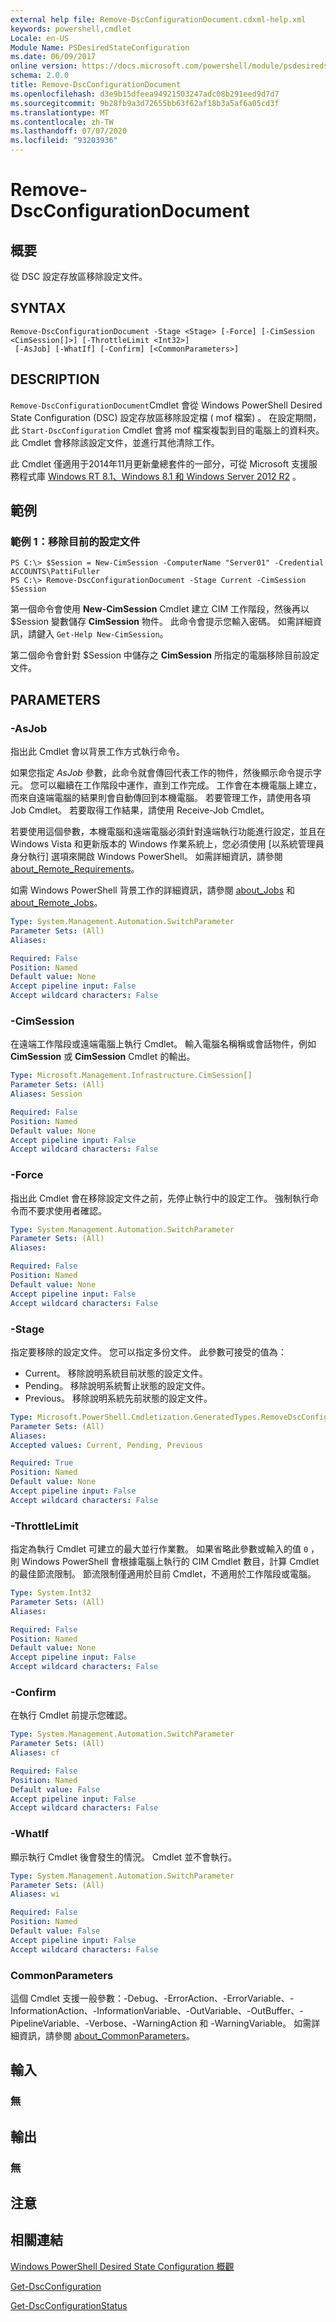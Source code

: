 ```yaml
---
external help file: Remove-DscConfigurationDocument.cdxml-help.xml
keywords: powershell,cmdlet
Locale: en-US
Module Name: PSDesiredStateConfiguration
ms.date: 06/09/2017
online version: https://docs.microsoft.com/powershell/module/psdesiredstateconfiguration/remove-dscconfigurationdocument?view=powershell-5.1&WT.mc_id=ps-gethelp
schema: 2.0.0
title: Remove-DscConfigurationDocument
ms.openlocfilehash: d3e9b15dfeea94921503247adc08b291eed9d7d7
ms.sourcegitcommit: 9b28fb9a3d72655bb63f62af18b3a5af6a05cd3f
ms.translationtype: MT
ms.contentlocale: zh-TW
ms.lasthandoff: 07/07/2020
ms.locfileid: "93203936"
---
```

# Remove-DscConfigurationDocument

## 概要
從 DSC 設定存放區移除設定文件。

## SYNTAX

```
Remove-DscConfigurationDocument -Stage <Stage> [-Force] [-CimSession <CimSession[]>] [-ThrottleLimit <Int32>]
 [-AsJob] [-WhatIf] [-Confirm] [<CommonParameters>]
```

## DESCRIPTION
`Remove-DscConfigurationDocument`Cmdlet 會從 Windows PowerShell Desired State Configuration (DSC) 設定存放區移除設定檔 ( mof 檔案) 。
在設定期間，此 `Start-DscConfiguration` Cmdlet 會將 mof 檔案複製到目的電腦上的資料夾。
此 Cmdlet 會移除該設定文件，並進行其他清除工作。

此 Cmdlet 僅適用于2014年11月更新彙總套件的一部分，可從 Microsoft 支援服務程式庫 [Windows RT 8.1、Windows 8.1 和 Windows Server 2012 R2](https://support.microsoft.com/kb/3000850) 。

## 範例

### 範例 1：移除目前的設定文件

```
PS C:\> $Session = New-CimSession -ComputerName "Server01" -Credential ACCOUNTS\PattiFuller
PS C:\> Remove-DscConfigurationDocument -Stage Current -CimSession $Session
```

第一個命令會使用 **New-CimSession** Cmdlet 建立 CIM 工作階段，然後再以 $Session 變數儲存 **CimSession** 物件。
此命令會提示您輸入密碼。
如需詳細資訊，請鍵入 `Get-Help New-CimSession`。

第二個命令會針對 $Session 中儲存之 **CimSession** 所指定的電腦移除目前設定文件。

## PARAMETERS

### -AsJob
指出此 Cmdlet 會以背景工作方式執行命令。

如果您指定 *AsJob* 參數，此命令就會傳回代表工作的物件，然後顯示命令提示字元。
您可以繼續在工作階段中運作，直到工作完成。
工作會在本機電腦上建立，而來自遠端電腦的結果則會自動傳回到本機電腦。
若要管理工作，請使用各項 Job Cmdlet。
若要取得工作結果，請使用 Receive-Job Cmdlet。

若要使用這個參數，本機電腦和遠端電腦必須針對遠端執行功能進行設定，並且在 Windows Vista 和更新版本的 Windows 作業系統上，您必須使用 [以系統管理員身分執行] 選項來開啟 Windows PowerShell。
如需詳細資訊，請參閱[about_Remote_Requirements](../Microsoft.PowerShell.Core/About/about_Remote_Requirements.md)。

如需 Windows PowerShell 背景工作的詳細資訊，請參閱 [about_Jobs](../Microsoft.PowerShell.Core/About/about_Jobs.md) 和 [about_Remote_Jobs](../Microsoft.PowerShell.Core/About/about_Remote_Jobs.md)。

```yaml
Type: System.Management.Automation.SwitchParameter
Parameter Sets: (All)
Aliases:

Required: False
Position: Named
Default value: None
Accept pipeline input: False
Accept wildcard characters: False
```

### -CimSession
在遠端工作階段或遠端電腦上執行 Cmdlet。
輸入電腦名稱稱或會話物件，例如 **CimSession** 或 **CimSession** Cmdlet 的輸出。

```yaml
Type: Microsoft.Management.Infrastructure.CimSession[]
Parameter Sets: (All)
Aliases: Session

Required: False
Position: Named
Default value: None
Accept pipeline input: False
Accept wildcard characters: False
```

### -Force
指出此 Cmdlet 會在移除設定文件之前，先停止執行中的設定工作。
強制執行命令而不要求使用者確認。

```yaml
Type: System.Management.Automation.SwitchParameter
Parameter Sets: (All)
Aliases:

Required: False
Position: Named
Default value: None
Accept pipeline input: False
Accept wildcard characters: False
```

### -Stage
指定要移除的設定文件。
您可以指定多份文件。
此參數可接受的值為：

- Current。
移除說明系統目前狀態的設定文件。
- Pending。
移除說明系統暫止狀態的設定文件。
- Previous。
移除說明系統先前狀態的設定文件。

```yaml
Type: Microsoft.PowerShell.Cmdletization.GeneratedTypes.RemoveDscConfigurationDocument.Stage
Parameter Sets: (All)
Aliases:
Accepted values: Current, Pending, Previous

Required: True
Position: Named
Default value: None
Accept pipeline input: False
Accept wildcard characters: False
```

### -ThrottleLimit
指定為執行 Cmdlet 可建立的最大並行作業數。
如果省略此參數或輸入的值 `0` ，則 Windows PowerShell 會根據電腦上執行的 CIM Cmdlet 數目，計算 Cmdlet 的最佳節流限制。
節流限制僅適用於目前 Cmdlet，不適用於工作階段或電腦。

```yaml
Type: System.Int32
Parameter Sets: (All)
Aliases:

Required: False
Position: Named
Default value: None
Accept pipeline input: False
Accept wildcard characters: False
```

### -Confirm
在執行 Cmdlet 前提示您確認。

```yaml
Type: System.Management.Automation.SwitchParameter
Parameter Sets: (All)
Aliases: cf

Required: False
Position: Named
Default value: False
Accept pipeline input: False
Accept wildcard characters: False
```

### -WhatIf
顯示執行 Cmdlet 後會發生的情況。
Cmdlet 並不會執行。

```yaml
Type: System.Management.Automation.SwitchParameter
Parameter Sets: (All)
Aliases: wi

Required: False
Position: Named
Default value: False
Accept pipeline input: False
Accept wildcard characters: False
```

### CommonParameters
這個 Cmdlet 支援一般參數：-Debug、-ErrorAction、-ErrorVariable、-InformationAction、-InformationVariable、-OutVariable、-OutBuffer、-PipelineVariable、-Verbose、-WarningAction 和 -WarningVariable。 如需詳細資訊，請參閱 [about_CommonParameters](https://go.microsoft.com/fwlink/?LinkID=113216)。

## 輸入

### 無

## 輸出

### 無

## 注意

## 相關連結

[Windows PowerShell Desired State Configuration 概觀](/powershell/scripting/dsc/overview/dscforengineers)

[Get-DscConfiguration](Get-DscConfiguration.md)

[Get-DscConfigurationStatus](Get-DscConfigurationStatus.md)
